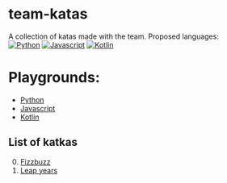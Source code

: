 # team-katas
A collection of katas made with the team. Proposed languages:</br>
[![Python](https://img.shields.io/badge/Python-3776AB?style=for-the-badge&logo=Python&logoColor=white)]() [![Javascript](https://img.shields.io/badge/Javascript-F7DF1E?style=for-the-badge&logo=Javascript&logoColor=black)]() [![Kotlin](https://img.shields.io/badge/Kotlin-7F52FF?style=for-the-badge&logo=kotlin&logoColor=white)]()

# Playgrounds:
- [Python](https://www.online-python.com/)
- [Javascript](https://runjs.co/) 
- [Kotlin](https://play.kotlinlang.org/#eyJ2ZXJzaW9uIjoiMS44LjAiLCJwbGF0Zm9ybSI6ImphdmEiLCJhcmdzIjoiIiwibm9uZU1hcmtlcnMiOnRydWUsInRoZW1lIjoiaWRlYSIsImNvZGUiOiIvKipcbiAqIFlvdSBjYW4gZWRpdCwgcnVuLCBhbmQgc2hhcmUgdGhpcyBjb2RlLlxuICogcGxheS5rb3RsaW5sYW5nLm9yZ1xuICovXG5mdW4gbWFpbigpIHtcbiAgICBwcmludGxuKFwiSGVsbG8sIHdvcmxkISEhXCIpXG59In0=)

## List of katkas
0. [Fizzbuzz](kata-00/introduction.md)
1. [Leap years](kata-01/introduction.md)

